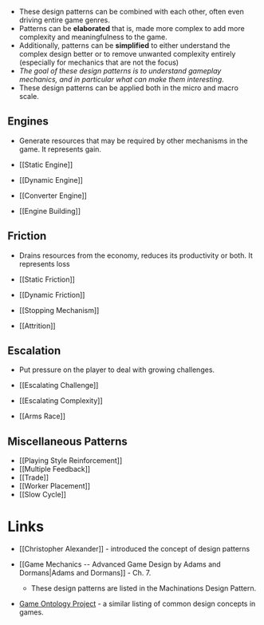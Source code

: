* These design patterns can be combined with each other, often even driving entire game genres. 
* Patterns can be **elaborated** that is, made more complex to add more complexity and meaningfulness to the game.  
* Additionally, patterns can be **simplified** to either understand the complex design better or to remove unwanted  complexity entirely (especially for mechanics that are not the focus) 
* *The goal of these design patterns is to understand gameplay mechanics, and in particular what can make them interesting*. 
* These design patterns can be applied both in the micro and macro scale. 
## Engines 
* Generate resources that may be required by other mechanisms in the game. It represents gain.

* [[Static Engine]]
* [[Dynamic Engine]]
* [[Converter Engine]]
* [[Engine Building]]

## Friction 
* Drains resources from the economy, reduces its productivity or both. It represents loss 

* [[Static Friction]] 
* [[Dynamic Friction]]
* [[Stopping Mechanism]]
* [[Attrition]]

## Escalation 
* Put pressure on the player to deal with growing challenges.

* [[Escalating Challenge]]
* [[Escalating Complexity]]
* [[Arms Race]]

## Miscellaneous Patterns
* [[Playing Style Reinforcement]]
* [[Multiple Feedback]]
* [[Trade]] 
* [[Worker Placement]]
* [[Slow Cycle]]


# Links 
* [[Christopher Alexander]] - introduced the concept of design patterns 
* [[Game Mechanics -- Advanced Game Design by Adams and Dormans|Adams and Dormans]] - Ch. 7. 
	* These design patterns are listed in the Machinations Design Pattern. 

* [Game Ontology Project](https://www.gameontology.com/index.php/Main_Page) - a similar listing of common design concepts in games. 